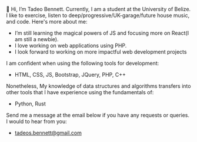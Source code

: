 👋 Hi, I’m Tadeo Bennett. Currently, I am a student at the University of Belize. I like to exercise, listen to deep/progressive/UK-garage/future house music, and code. Here's more about me:

- I’m still learning the magical powers of JS and focusing more on React(I am still a newbie).
- I love working on web applications using PHP.
- I look forward to working on more impactful web development projects

I am confident when using the following tools for development:
- HTML, CSS, JS, Bootstrap, JQuery, PHP, C++

Nonetheless, My knowledge of data structures and algorithms transfers into other tools that I have experience using the fundamentals of:
- Python, Rust

Send me a message at the email below if you have any requests or queries. I would to hear from you:
- tadeos.bennett@gmail.com

<!---
TadeoBennett/TadeoBennett is a ✨ special ✨ repository because its `README.md` (this file) appears on your GitHub profile.
You can click the Preview link to take a look at your changes.
--->
